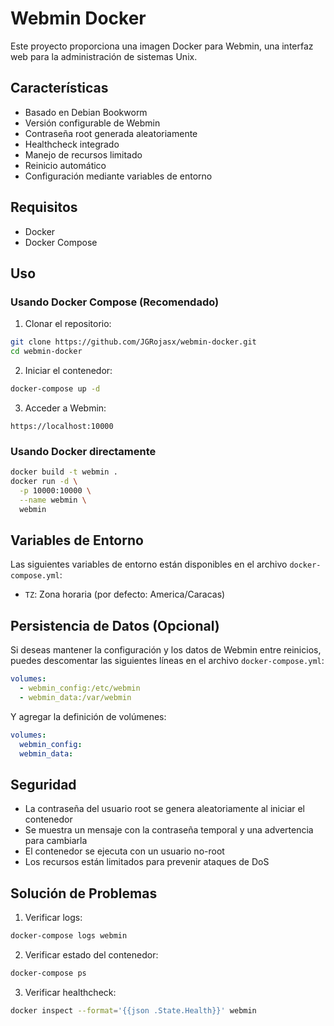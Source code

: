 # Webmin Docker

Este proyecto proporciona una imagen Docker para Webmin, una interfaz web para la administración de sistemas Unix.

## Características

- Basado en Debian Bookworm
- Versión configurable de Webmin
- Contraseña root generada aleatoriamente
- Healthcheck integrado
- Manejo de recursos limitado
- Reinicio automático
- Configuración mediante variables de entorno

## Requisitos

- Docker
- Docker Compose

## Uso

### Usando Docker Compose (Recomendado)

1. Clonar el repositorio:
```bash
git clone https://github.com/JGRojasx/webmin-docker.git
cd webmin-docker
```

2. Iniciar el contenedor:
```bash
docker-compose up -d
```

3. Acceder a Webmin:
```
https://localhost:10000
```

### Usando Docker directamente

```bash
docker build -t webmin .
docker run -d \
  -p 10000:10000 \
  --name webmin \
  webmin
```

## Variables de Entorno

Las siguientes variables de entorno están disponibles en el archivo `docker-compose.yml`:

- `TZ`: Zona horaria (por defecto: America/Caracas)

## Persistencia de Datos (Opcional)

Si deseas mantener la configuración y los datos de Webmin entre reinicios, puedes descomentar las siguientes líneas en el archivo `docker-compose.yml`:

```yaml
volumes:
  - webmin_config:/etc/webmin
  - webmin_data:/var/webmin
```

Y agregar la definición de volúmenes:

```yaml
volumes:
  webmin_config:
  webmin_data:
```

## Seguridad

- La contraseña del usuario root se genera aleatoriamente al iniciar el contenedor
- Se muestra un mensaje con la contraseña temporal y una advertencia para cambiarla
- El contenedor se ejecuta con un usuario no-root
- Los recursos están limitados para prevenir ataques de DoS

## Solución de Problemas

1. Verificar logs:
```bash
docker-compose logs webmin
```

2. Verificar estado del contenedor:
```bash
docker-compose ps
```

3. Verificar healthcheck:
```bash
docker inspect --format='{{json .State.Health}}' webmin
```


